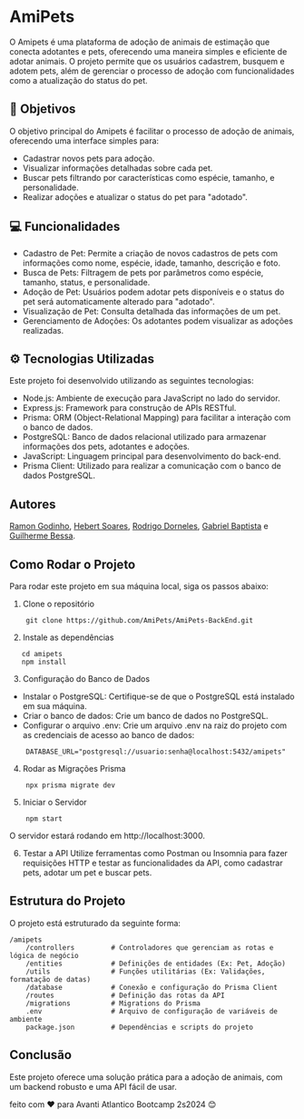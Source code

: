 # AmiPets

O Amipets é uma plataforma de adoção de animais de estimação que conecta adotantes e pets, oferecendo uma maneira simples e eficiente de adotar animais. O projeto permite que os usuários cadastrem, busquem e adotem pets, além de gerenciar o processo de adoção com funcionalidades como a atualização do status do pet.

## 🚀 Objetivos

O objetivo principal do Amipets é facilitar o processo de adoção de animais, oferecendo uma interface simples para:

- Cadastrar novos pets para adoção.
- Visualizar informações detalhadas sobre cada pet.
- Buscar pets filtrando por características como espécie, tamanho, e personalidade.
- Realizar adoções e atualizar o status do pet para "adotado".

## 💻 Funcionalidades
- Cadastro de Pet: Permite a criação de novos cadastros de pets com informações como nome, espécie, idade, tamanho, descrição e foto.
- Busca de Pets: Filtragem de pets por parâmetros como espécie, tamanho, status, e personalidade.
- Adoção de Pet: Usuários podem adotar pets disponíveis e o status do pet será automaticamente alterado para "adotado".
- Visualização de Pet: Consulta detalhada das informações de um pet.
- Gerenciamento de Adoções: Os adotantes podem visualizar as adoções realizadas.

## ⚙️ Tecnologias Utilizadas
Este projeto foi desenvolvido utilizando as seguintes tecnologias:

- Node.js: Ambiente de execução para JavaScript no lado do servidor.
- Express.js: Framework para construção de APIs RESTful.
- Prisma: ORM (Object-Relational Mapping) para facilitar a interação com o banco de dados.
- PostgreSQL: Banco de dados relacional utilizado para armazenar informações dos pets, adotantes e adoções.
- JavaScript: Linguagem principal para desenvolvimento do back-end.
- Prisma Client: Utilizado para realizar a comunicação com o banco de dados PostgreSQL.


## Autores

 [Ramon Godinho](https://github.com/Ramonlegend), 
 [Hebert Soares](https://github.com/HebertFSoares), 
 [Rodrigo Dorneles](https://github.com/roddorneles),
 [Gabriel Baptista](https://github.com/bapGabriel) e
 [Guilherme Bessa](https://github.com/Guiezz). 

## Como Rodar o Projeto
Para rodar este projeto em sua máquina local, siga os passos abaixo:

1. Clone o repositório 
```
    git clone https://github.com/AmiPets/AmiPets-BackEnd.git
```

2. Instale as dependências
 ```
    cd amipets
    npm install
```
3. Configuração do Banco de Dados

- Instalar o PostgreSQL: Certifique-se de que o PostgreSQL está instalado em sua máquina.
- Criar o banco de dados: Crie um banco de dados no PostgreSQL.
- Configurar o arquivo .env: Crie um arquivo .env na raiz do projeto com as credenciais de acesso ao banco de dados:

```
    DATABASE_URL="postgresql://usuario:senha@localhost:5432/amipets"
```

4. Rodar as Migrações Prisma
```
    npx prisma migrate dev
```

5. Iniciar o Servidor
```
    npm start
```
O servidor estará rodando em http://localhost:3000.


6. Testar a API
Utilize ferramentas como Postman ou Insomnia para fazer requisições HTTP e testar as funcionalidades da API, como cadastrar pets, adotar um pet e buscar pets.

## Estrutura do Projeto
O projeto está estruturado da seguinte forma:

    /amipets
        /controllers         # Controladores que gerenciam as rotas e lógica de negócio
        /entities            # Definições de entidades (Ex: Pet, Adoção)
        /utils               # Funções utilitárias (Ex: Validações, formatação de datas)
        /database            # Conexão e configuração do Prisma Client
        /routes              # Definição das rotas da API
        /migrations          # Migrations do Prisma
        .env                 # Arquivo de configuração de variáveis de ambiente
        package.json         # Dependências e scripts do projeto

## Conclusão
Este projeto oferece uma solução prática para a adoção de animais, com um backend robusto e uma API fácil de usar. 


feito com ❤️ para Avanti Atlantico Bootcamp 2s2024 😊
